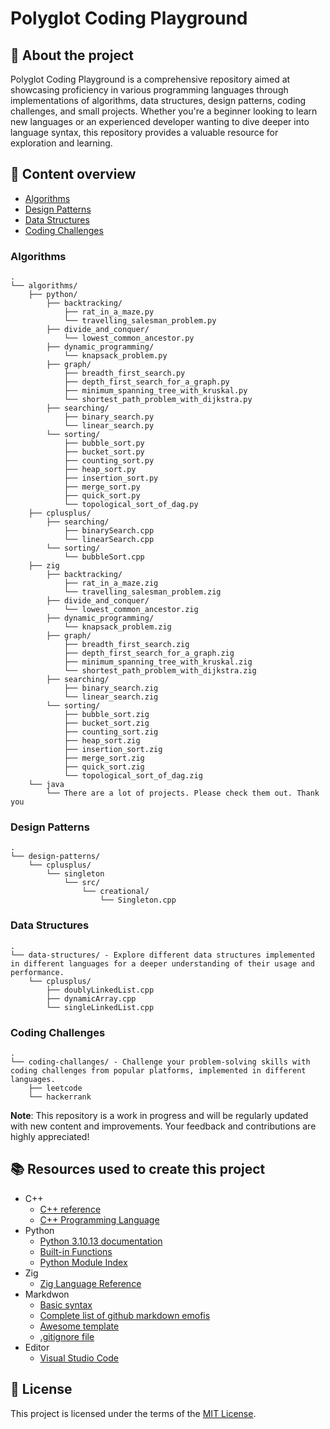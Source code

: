 # Polyglot Coding Playground

## :newspaper: About the project

Polyglot Coding Playground is a comprehensive repository aimed at showcasing proficiency in various programming languages through implementations of algorithms, data structures, design patterns, coding challenges, and small projects. Whether you're a beginner looking to learn new languages or an experienced developer wanting to dive deeper into language syntax, this repository provides a valuable resource for exploration and learning.

## :notebook: Content overview

- [Algorithms](#algorithms)
- [Design Patterns](#design-patterns)
- [Data Structures](#data-structures)
- [Coding Challenges](#coding-challenges)

### Algorithms

    .
    └── algorithms/
        ├── python/
            ├── backtracking/
                ├── rat_in_a_maze.py
                └── travelling_salesman_problem.py
            ├── divide_and_conquer/
                └── lowest_common_ancestor.py
            ├── dynamic_programming/
                └── knapsack_problem.py
            ├── graph/
                ├── breadth_first_search.py
                ├── depth_first_search_for_a_graph.py
                ├── minimum_spanning_tree_with_kruskal.py
                └── shortest_path_problem_with_dijkstra.py
            ├── searching/
                ├── binary_search.py
                └── linear_search.py
            └── sorting/
                ├── bubble_sort.py
                ├── bucket_sort.py
                ├── counting_sort.py
                ├── heap_sort.py
                ├── insertion_sort.py
                ├── merge_sort.py
                ├── quick_sort.py
                └── topological_sort_of_dag.py
        ├── cplusplus/
		    ├── searching/
                ├── binarySearch.cpp
                └── linearSearch.cpp
            └── sorting/
                └── bubbleSort.cpp
		├── zig
            ├── backtracking/
                ├── rat_in_a_maze.zig
                └── travelling_salesman_problem.zig        
            ├── divide_and_conquer/
                └── lowest_common_ancestor.zig        
            ├── dynamic_programming/
                └── knapsack_problem.zig
            ├── graph/
                ├── breadth_first_search.zig
                ├── depth_first_search_for_a_graph.zig
                ├── minimum_spanning_tree_with_kruskal.zig
                └── shortest_path_problem_with_dijkstra.zig        
		    ├── searching/
                ├── binary_search.zig
                └── linear_search.zig
            └── sorting/
                ├── bubble_sort.zig
                ├── bucket_sort.zig
                ├── counting_sort.zig
                ├── heap_sort.zig
                ├── insertion_sort.zig
                ├── merge_sort.zig
                ├── quick_sort.zig
                └── topological_sort_of_dag.zig                
        └── java
            └── There are a lot of projects. Please check them out. Thank you

### Design Patterns

    .
    └── design-patterns/
        └── cplusplus/
			└── singleton
				└── src/
					└── creational/
						└── Singleton.cpp

### Data Structures

    .
    └── data-structures/ - Explore different data structures implemented in different languages for a deeper understanding of their usage and performance.
        └── cplusplus/
            ├── doublyLinkedList.cpp
            ├── dynamicArray.cpp
            └── singleLinkedList.cpp

### Coding Challenges

    .
    └── coding-challanges/ - Challenge your problem-solving skills with coding challenges from popular platforms, implemented in different languages.
        ├── leetcode
        └── hackerrank

**Note**: This repository is a work in progress and will be regularly updated with new content and improvements. Your feedback and contributions are highly appreciated!

## :books: Resources used to create this project

* C++
  * [C++ reference](https://en.cppreference.com/w/)
  * [C++ Programming Language](https://devdocs.io/cpp/)
* Python
  * [Python 3.10.13 documentation](https://docs.python.org/3.10/)
  * [Built-in Functions](https://docs.python.org/3.10/library/functions.html)
  * [Python Module Index](https://docs.python.org/3.10/py-modindex.html)
* Zig
  * [Zig Language Reference](https://ziglang.org/documentation/0.12.0/)
* Markdwon
  * [Basic syntax](https://www.markdownguide.org/basic-syntax/)
  * [Complete list of github markdown emofis](https://dev.to/nikolab/complete-list-of-github-markdown-emoji-markup-5aia)
  * [Awesome template](http://github.com/Human-Activity-Recognition/blob/main/README.md)
  * [.gitignore file](https://git-scm.com/docs/gitignore)
* Editor
  * [Visual Studio Code](https://code.visualstudio.com/)

## :bookmark: License

This project is licensed under the terms of the [MIT License](LICENSE).
